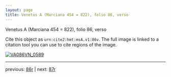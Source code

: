 ```yaml
---
layout: page
title: Venetus A (Marciana 454 = 822), folio 86, verso
---
```


Venetus A (Marciana 454 = 822), folio 86, verso

Cite this object as `urn:cite2:hmt:msA.v1:86v`.  The full image is linked to a citation tool you can use to cite regions of the image.

[![VA086VN_0589](http://www.homermultitext.org/iipsrv?IIIF=/project/homer/pyramidal/deepzoom/hmt/vaimg/2017a/VA086VN_0589.tif/full/800,/0/default.jpg)](http://www.homermultitext.org/ict2/?urn=urn:cite2:hmt:vaimg.2017a:VA086VN_0589) 

---

previous:  [86r](../86r/) | next: [87r](../87r/)
